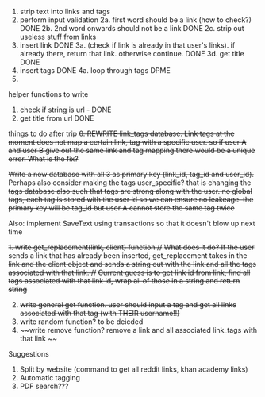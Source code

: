 1. strip text into links and tags
2. perform input validation 
2a. first word should be a link (how to check?) DONE
2b. 2nd word onwards should not be a link  DONE
2c. strip out useless stuff from links 
3. insert link DONE
3a. (check if link is already in that user's links). if already there, return that link. otherwise continue. DONE
3d. get title DONE
4. insert tags DONE
4a. loop through tags DPME
5. 
helper functions to write
1. check if string is url - DONE
3. get title from url DONE

things to do after trip
~~0. REWRITE link_tags database. Link tags at the moment does not map a certain link, tag with a specific user. so if user A and user B give out the same link and tag mapping there would be a unique error. What is the fix?~~ 

~~Write a new database with all 3 as primary key (link_id, tag_id and user_id). Perhaps also consider making the tags user_specific? that is changing the tags database also such that tags are strong along with the user. no global tags, each tag is stored with the user id so we can ensure no leakeage. the primary key will be tag_id but user A cannot store the same tag twice~~

Also: implement SaveText using transactions so that it doesn't blow up next time

~~1. write get_replacement(link, client) function //~~
~~What does it do? If the user sends a link that has already been inserted, get_replacement takes in the link and the client object  and sends a string out with the link and all the tags associated with that link. //~~
~~Current guess is to get link id from link, find all tags associated with that link id, wrap all of those in a string and return string~~

2. ~~write general get function. user should input a tag and get all links associated with that tag (with THEIR username!!)~~
3. write random function? to be deicded
4. ~~write remove function? remove a link and all associated link_tags with that link ~~

Suggestions
1. Split by website (command to get all reddit links, khan academy links)
2. Automatic tagging
3. PDF search???
